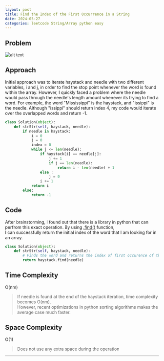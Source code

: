```yaml
---
layout: post
title: Find the Index of the First Occurrence in a String
date: 2024-05-27
categories: leetcode String/Array python easy
---
```


## Problem
![alt text](/blog/public/img/haystack.png)

## Approach
Initial approach was to iterate haystack and needle with two different variables, i and j, in order to find the stop point whenever the word is found within the array. However, I quickly faced a problem where the needle would pass through the needle's length amount whenever its trying to find a word. For example, the word "Mississippi" is the haystack, and "issippi" is the needle. Although "issippi" should return index 4, my code would iterate over the overlapped words and return -1.

```python
class Solution(object):
    def strStr(self, haystack, needle):
        if needle in haystack:
            i = 0
            j = 0
            index = 0
            while j <= len(needle):
                if haystack[i] == needle[j]:
                    j += 1
                    if j == len(needle):
                        return i - len(needle) + 1
                else :
                    j = 0
                i += 1
            return i
        else:
            return -1
```
## Code
After brainstorming, I found out that there is a library in python that can perfrom this exact operation. By using <a href="https://docs.python.org/3/library/stdtypes.html  " target="_blank">.find()</a> function,  
I can successfully return the initial index of the word that I am looking for in an array.

```python
class Solution(object):
    def strStr(self, haystack, needle):
        # Finds the word and returns the index of first occurence of the word
        return haystack.find(needle)
```

## Time Complexity
O(nm)
> If needle is found at the end of the haystack iteration, time complexity becomes O(nm).  
However, recent optimizations in python sorting  algorithms makes the average case much faster.

## Space Complexity
O(1)
> Does not use any extra space during the operation  

---